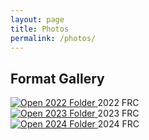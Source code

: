 ```yaml
---
layout: page
title: Photos
permalink: /photos/
---
```


## Format Gallery

<div class="album-list">
  <div class="album-item">
    <a href="{{ '/albums/2022/' | relative_url }}" class="thumbnail-link">
      <img src="{{ '/albums/2022/rapidreact.png' | relative_url }}" alt="Open 2022 Folder">
    </a>
    <span class="album-label">2022 FRC</span>
  </div>

  <div class="album-item">
    <a href="{{ '/albums/2023/' | relative_url }}" class="thumbnail-link">
      <img src="{{ '/albums/2023/chargedup.png' | relative_url }}" alt="Open 2023 Folder">
    </a>
    <span class="album-label">2023 FRC</span>
  </div>

  <div class="album-item">
    <a href="{{ '/albums/2024/' | relative_url }}" class="thumbnail-link">
      <img src="{{ '/albums/2024/crescendo.png' | relative_url }}" alt="Open 2024 Folder">
    </a>
    <span class="album-label">2024 FRC</span>
  </div>
</div>

<!-- <div class="album-list">
  <div class="album-item">
    <a href="{{ site.baseurl }}/assets/photos/2022/" class="thumbnail-link">
      <img src="{{ site.baseurl }}/assets/photos/2022/rapidreact.png" alt="Open 2022 Folder">
    </a>
    <span class="album-label">2022 FRC</span>
  </div>

  <div class="album-item">
    <a href="{{ site.baseurl }}/assets/photos/2023/" class="thumbnail-link">
      <img src="{{ site.baseurl }}/assets/photos/2023/chargedup.png" alt="Open 2023 Folder">
    </a>
    <span class="album-label">2023 FRC</span>
  </div>

  <div class="album-item">
    <a href="{{ site.baseurl }}/assets/photos/2024/" class="thumbnail-link">
      <img src="{{ site.baseurl }}/assets/photos/2024/crescendo.png" alt="Open 2024 Folder">
    </a>
    <span class="album-label">2024 FRC</span>
  </div>
</div> -->

<!--
This is the base Jekyll theme. You can find out more info about customizing your Jekyll theme, as well as basic Jekyll usage documentation at [jekyllrb.com](https://jekyllrb.com/)

You can find the source code for Minima at GitHub:
[jekyll][jekyll-organization] /
[minima](https://github.com/jekyll/minima)

You can find the source code for Jekyll at GitHub:
[jekyll][jekyll-organization] /
[jekyll](https://github.com/jekyll/jekyll)


[jekyll-organization]: https://github.com/jekyll
-->
